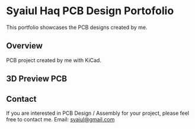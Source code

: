 # Syaiul Haq PCB Design Portofolio
This portfolio showcases the PCB designs created by me.

## Overview
PCB project created by me with KiCad.

## 3D Preview PCB

## Contact
If you are interested in PCB Design / Assembly for your project, please feel free to contact me.
Email: syaiul@gmail.com

<!---
syaiul-haq/syaiul-haq is a ✨ special ✨ repository because its `README.md` (this file) appears on your GitHub profile.
You can click the Preview link to take a look at your changes.
--->
